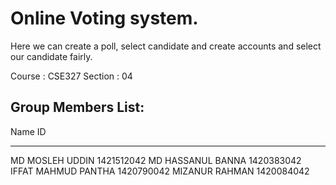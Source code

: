 # Online Voting system.
Here we can create a poll, select candidate and create accounts and select our candidate fairly.

Course : CSE327
Section : 04

Group Members List:
---------------------------------------------

Name				        ID
--------------------		-------------
MD MOSLEH UDDIN			    1421512042
MD HASSANUL BANNA		    1420383042
IFFAT MAHMUD PANTHA		    1420790042
MIZANUR RAHMAN			    1420084042
